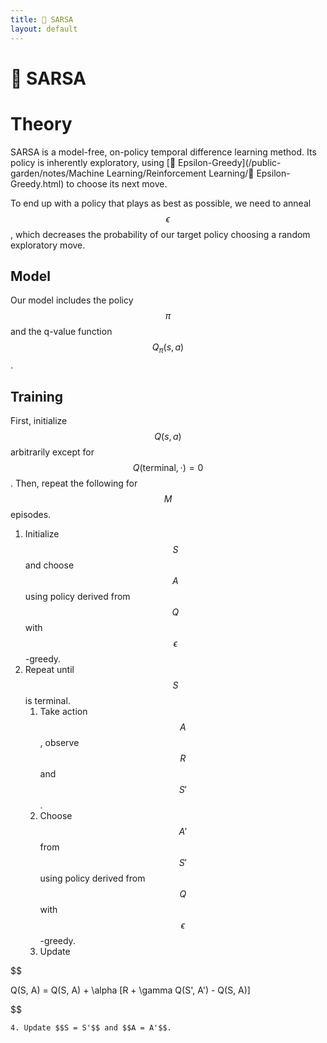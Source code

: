 ```yaml
---
title: 🧭 SARSA
layout: default
---
```


# 🧭 SARSA

# Theory
SARSA is a model-free, on-policy temporal difference learning method. Its policy is inherently exploratory, using [🧧 Epsilon-Greedy](/public-garden/notes/Machine Learning/Reinforcement Learning/🧧 Epsilon-Greedy.html) to choose its next move.

To end up with a policy that plays as best as possible, we need to anneal $$\epsilon$$, which decreases the probability of our target policy choosing a random exploratory move.

## Model
Our model includes the policy $$\pi$$ and the q-value function $$Q_{\pi}(s, a)$$.

## Training
First, initialize $$Q(s, a)$$ arbitrarily except for $$Q(\text{terminal}, \cdot) = 0$$. Then, repeat the following for $$M$$ episodes.
1. Initialize $$S$$ and choose $$A$$ using policy derived from $$Q$$ with $$\epsilon$$-greedy.
2. Repeat until $$S$$ is terminal.
	1. Take action $$A$$, observe $$R$$ and $$S'$$.
	2. Choose $$A'$$ from $$S'$$ using policy derived from $$Q$$ with $$\epsilon$$-greedy.
	3. Update 

$$

Q(S, A) = Q(S, A) + \alpha [R + \gamma Q(S', A') - Q(S, A)]

$$

	4. Update $$S = S'$$ and $$A = A'$$.